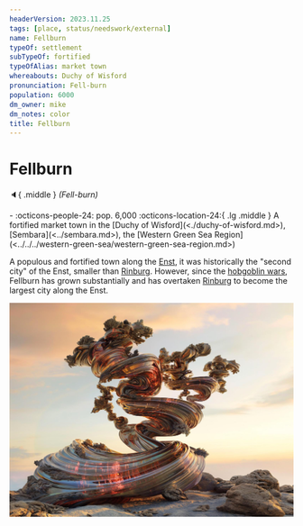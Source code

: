 ```yaml
---
headerVersion: 2023.11.25
tags: [place, status/needswork/external]
name: Fellburn
typeOf: settlement
subTypeOf: fortified
typeOfAlias: market town
whereabouts: Duchy of Wisford
pronunciation: Fell-burn
population: 6000
dm_owner: mike
dm_notes: color
title: Fellburn
---
```

# Fellburn
:speaker:{ .middle } *(Fell-burn)*  
<div class="grid cards ext-narrow-margin ext-one-column" markdown>
-  
    :octicons-people-24: pop. 6,000  
    :octicons-location-24:{ .lg .middle } A fortified market town in the [Duchy of Wisford](<./duchy-of-wisford.md>), [Sembara](<../sembara.md>), the [Western Green Sea Region](<../../../western-green-sea/western-green-sea-region.md>)  
</div>


A populous and fortified town along the [Enst](<../../rivers/wistel-enst-watershed/enst.md>), it was historically the "second city" of the Enst, smaller than [Rinburg](<../barony-of-aveil/rinburg.md>). However, since the [hobgoblin wars](<../../../../history/third-hobgoblin-war-sembara.md>), Fellburn has grown substantially and has overtaken [Rinburg](<../barony-of-aveil/rinburg.md>) to become the largest city along the Enst. 





![Oracle of Hope](../../../../assets/oracle-of-hope.jpg)